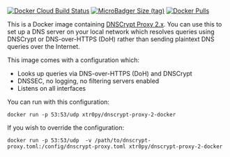 [![Docker Cloud Build Status](https://img.shields.io/docker/cloud/build/xtr0py/dnscrypt-proxy-2-docker.svg)](https://hub.docker.com/r/xtr0py/dnscrypt-proxy-2-docker)
[![MicroBadger Size (tag)](https://img.shields.io/microbadger/image-size/xtr0py/dnscrypt-proxy-2-docker/latest.svg)](https://hub.docker.com/r/xtr0py/dnscrypt-proxy-2-docker)
[![Docker Pulls](https://img.shields.io/docker/pulls/xtr0py/dnscrypt-proxy-2-docker.svg)](https://hub.docker.com/r/xtr0py/dnscrypt-proxy-2-docker)

This is a Docker image containing [DNSCrypt Proxy 2.x](https://github.com/jedisct1/dnscrypt-proxy). You can use this to set up a DNS server on your local network which resolves queries using DNSCrypt or DNS-over-HTTPS (DoH) rather than sending plaintext DNS queries over the Internet.

This image comes with a configuration which:

* Looks up queries via DNS-over-HTTPS (DoH) and DNSCrypt
* DNSSEC, no logging, no filtering servers enabled
* Listens on all interfaces

You can run with this configuration:

`docker run -p 53:53/udp xtr0py/dnscrypt-proxy-2-docker`

If you wish to override the configuration:

`docker run -p 53:53/udp  -v /path/to/dnscrypt-proxy.toml:/config/dnscrypt-proxy.toml xtr0py/dnscrypt-proxy-2-docker`


